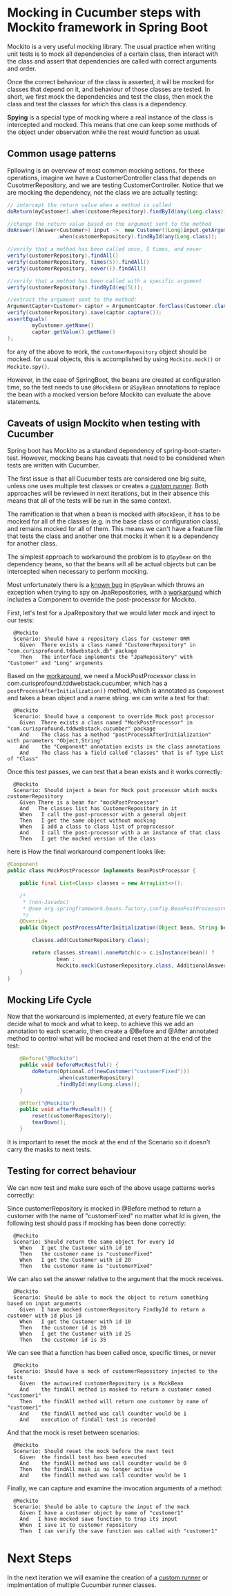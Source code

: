 # Mocking in Cucumber steps with Mockito framework in Spring Boot

Mockito is a very useful mocking library. The usual practice when writing unit tests is to mock
all dependencies of a certain class, then interact with the class and assert that dependencies are 
called with correct arguments and order. 

Once the correct behaviour of the class is asserted, it will be mocked for classes that depend on it,
and behaviour of those classes are tested. In short, we first mock the dependencies
and test the class, then mock the class and test the classes for which this class is a dependency.

**Spying** is a special type of mocking where a real instance of the class is intercepted and mocked.
This means that one can keep some methods of the object under observation while the rest would 
function as usual.

## Common usage patterns

Fpllowing is an overview of most common mocking actions. for these operations, imagine we have 
a CustomerController class that depends on CusotmerRepository, and we are testing
CustomerController. Notice that we are mocking the dependency, not the class we are actually 
testing:

```java
// intercept the return value when a method is called 
doReturn(myCustomer).when(customerRepository).findById(any(Long.class));

//change the return value based on the argument sent to the method
doAnswer((Answer<Customer>) input ->  new Customer((Long)input.getArguments()[0]))
                .when(customerRepository).findById(any(Long.class));

//verify that a method has been called once, 5 times, and never
verify(customerRepository).findAll()
verify(customerRepository, times(5)).findAll()
verify(customerRepository, never()).findAll()

//verify that a method has been called with a specific argument
verify(customerRepository).findById(eq(5L));

//extract the argument sent to the method:
ArgumentCaptor<Customer> captor = ArgumentCaptor.forClass(Customer.class);
verify(customerRepository).save(captor.capture());
assertEquals(
        myCustomer.getName()
        captor.getValue().getName()
);
```

for any of the above to work, the ```customerRepository``` object should be mocked. for usual 
objects, this is accomplished by using ```Mockito.mock()``` or ```Mockito.spy()```.

However, in the case of SpringBoot, the beans are created at configuration time, so the test 
needs to use ```@MockBean``` or ```@SpyBean``` annotations to replace the bean with a mocked
version before Mockito can evaluate the above statements.


## Caveats of usign Mockito when testing with Cucumber

Spring boot has Mockito as a standard dependency of spring-boot-starter-test. However, mocking beans
has caveats that need to be considered when tests are written with Cucumber. 

The first issue is that all Cucumber tests are considered one big suite, unless one uses multiple
test classes or creates a [custom runner][]. Both approaches will be reviewed in next iterations,
but in their absence this means that all of the tests will be run in the same context.

The ramification is that when a bean is mocked with ```@MockBean```, it has to be mocked for all of 
the classes (e.g. in the base class or configuration class), and remains mocked for all of them.
This means we can't have a feature file that tests the class and another one that mocks it when 
it is a dependency for another class.

The simplest approach to workaround the problem is to ```@SpyBean``` on the dependency beans, 
so that the beans will all be actual objects but can be intercepted when necessary to perform mocking.

Most unfortunately there is a [known bug][] in ```@SpyBean``` which throws an exception when trying
to spy on JpaRepositories, with a [workaround][] which includes a Component to override the post-processor
for Mockito.

First, let's test for a JpaRepository that we would later mock and inject to our tests:

```gherkin
  @Mockito
  Scenario: Should have a repository class for customer ORM
    Given  There exists a class named "CustomerRepository" in "com.curisprofound.tddwebstack.db" package
    Then   The interface implements the "JpaRepository" with "Customer" and "Long" arguments
```

Based on the [workaround][], we need a MockPostProcessor class in com.curisprofound.tddwebstack.cucumber, which has a 
```postProcessAfterInitialization()``` method, which is annotated as ```Component``` and 
takes a bean object and a name string. we can write a test for that:

```gherkin
  @Mockito
  Scenario: Should have a component to override Mock post processor
    Given  There exists a class named "MockPostProcessor" in "com.curisprofound.tddwebstack.cucumber" package
    And    The class has a method "postProcessAfterInitialization" with parameters "Object,String"
    And    the "Component" annotation exists in the class annotations
    And    The class has a field called "classes" that is of type List of "Class"
``` 

Once this test passes, we can test that a bean exists and it works correctly:

```gherkin
  @Mockito
  Scenario: Should inject a bean for Mock post processor which mocks customerRepository
    Given There is a bean for "mockPostProcessor"
    And   The classes list has CustomerRepository in it
    When   I call the post-processor with a general object
    Then   I get the same object without mocking
    When   I add a class to class list of preprocessor
    And    I call the post-processor with a an instance of that class
    Then   I get the mocked version of the class
```

here is How the final workaround component looks like:

```java
@Component
public class MockPostProcessor implements BeanPostProcessor {

    public final List<Class> classes = new ArrayList<>();

    /*
     * (non-Javadoc)
     * @see org.springframework.beans.factory.config.BeanPostProcessor#postProcessAfterInitialization(java.lang.Object, java.lang.String)
     */
    @Override
    public Object postProcessAfterInitialization(Object bean, String beanName) throws BeansException {

        classes.add(CustomerRepository.class);

        return classes.stream().noneMatch(c-> c.isInstance(bean)) ?
                bean :
                Mockito.mock(CustomerRepository.class, AdditionalAnswers.delegatesTo(bean));
    }
}
```

## Mocking Life Cycle

Now that the workaround is implemented, at every feature file we can decide what to mock and 
what to keep. to achieve this we add an annotation to each scenario, then create a @Before and
@After annotated method to control what will be mocked and reset them at the end of the test:

```java
    @Before("@Mockito")
    public void beforeMvcRestful() {
        doReturn(Optional.of(newCustomer("customerFixed")))
                .when(customerRepository)
                .findById(any(Long.class));
    }

    @After("@Mockito")
    public void afterMvcResult() {
        reset(customerRepository);
        tearDown();
    }
```
It is important to reset the mock at the end of the Scenario so it doesn't carry the masks to
next tests.

## Testing for correct behaviour

We can now test and make sure each of the above usage patterns works correctly:

Since customerRepository is mocked in @Before method to return a customer with the name of 
"customerFixed" no matter what Id is given, the following test should pass if mocking has 
been done correctly:

```gherkin
  @Mockito
  Scenario: Should return the same object for every Id
    When   I get the Customer with id 10
    Then   the customer name is "customerFixed"
    When   I get the Customer with id 20
    Then   the customer name is "customerFixed"
```

We can also set the answer relative to the argument that the mock receives. 

```gherkin
  @Mockito
  Scenario: Should be able to mock the object to return something based on input arguments
    Given  I have mocked customerRepository FindbyId to return a customer with id plus 10
    When   I get the Customer with id 10
    Then   the customer id is 20
    When   I get the Customer with id 25
    Then   the customer id is 35
```

We can see that a function has been called once, specific times, or never

```gherkin
  @Mockito
  Scenario: Should have a mock of customerRepository injected to the tests
    Given  the autowired customerRepository is a MockBean
    And    the findAll method is masked to return a customer named "customer1"
    Then   the findAll method will return one customer by name of "customer1"
    And    the findAll method was call coundter would be 1
    And    execution of findall test is recorded
```

And that the mock is reset between scenarios:

```gherkin
  @Mockito
  Scenario: Should reset the mock before the next test
    Given  the findall test has been executed
    And    the findAll method was call coundter would be 0
    Then   the findAll mask is no longer active
    And    the findAll method was call coundter would be 1
```

Finally, we can capture and examine the invocation arguments of a method:

```gherkin
  @Mockito
  Scenario: Should be able to capture the input of the mock
    Given I have a customer object by name of "customer1"
    And   I have mocked save function to trap its input
    When  I save it to customer repository
    Then  I can verify the save function was called with "customer1"
```

# Next Steps

In the next iteration we will examine the creation of a [custom runner][] or implmentation of 
multiple Cucumber runner classes.


[custom runner]:https://stackoverflow.com/questions/35314463/is-it-possible-to-configure-cucumber-to-run-the-same-test-with-different-spring
[known bug]:https://github.com/spring-projects/spring-boot/issues/7033
[workaround]:https://gist.github.com/olivergierke/979d42f161123af7d3fca2d7bcc4a335

